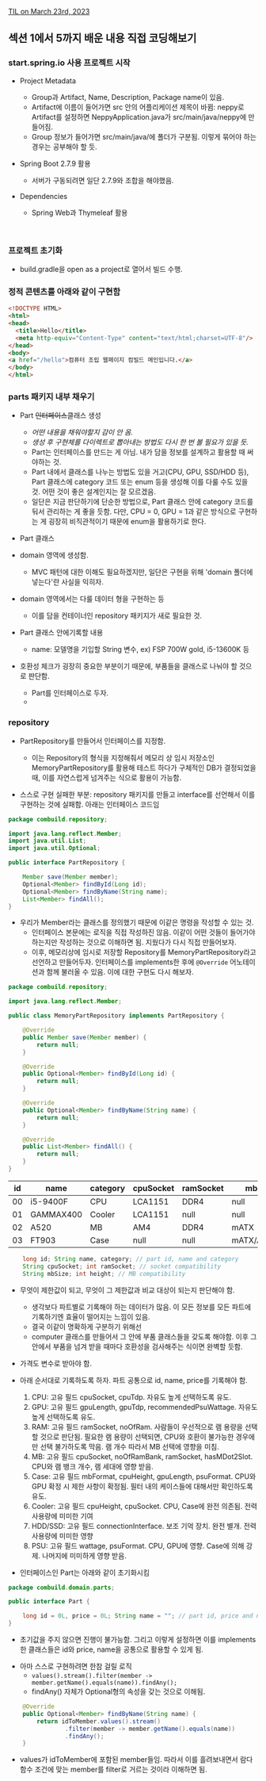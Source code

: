 [TIL on March 23rd, 2023](../../TIL/2023/03/03-23-2023.md)
## 섹션 1에서 5까지 배운 내용 직접 코딩해보기
### start.spring.io 사용 프로젝트 시작
* Project Metadata
  - Group과 Artifact, Name, Description, Package name이 있음.
  - Artifact에 이름이 들어가면 src 안의 어플리케이션 제목이 바뀜: neppy로 Artifact를 설정하면 NeppyApplication.java가 src/main/java/neppy에 만들어짐.
  - Group 정보가 들어가면 src/main/java/에 폴더가 구분됨. 이렇게 묶어야 하는 경우는 공부해야 할 듯.

* Spring Boot 2.7.9 활용
  - 서버가 구동되려면 일단 2.7.9와 조합을 해야했음.

* Dependencies
  - Spring Web과 Thymeleaf 활용
<br>

### 프로젝트 초기화
* build.gradle을 open as a project로 열어서 빌드 수행.

### 정적 콘텐츠를 아래와 같이 구현함
```html
<!DOCTYPE HTML>
<html>
<head>
  <title>Hello</title>
  <meta http-equiv="Content-Type" content="text/html;charset=UTF-8"/>
</head>
<body>
<a href="/hello">컴퓨터 조립 웹페이지 컴빌드 메인입니다.</a>
</body>
</html>
```

### parts 패키지 내부 채우기
* Part ~~인터페이스~~클래스 생성
  - *어떤 내용을 채워야할지 감이 안 옴.*
  - *생성 후 구현체를 다이렉트로 뽑아내는 방법도 다시 한 번 볼 필요가 있을 듯.*
  - Part는 인터페이스를 만드는 게 아님. 내가 담을 정보를 설계하고 활용할 때 써야하는 것.
  - Part 내에서 클래스를 나누는 방법도 있을 거고(CPU, GPU, SSD/HDD 등), Part 클래스에 category 코드 또는 enum 등을 생성해 이를 다룰 수도 있을 것. 어떤 것이 좋은 설계인지는 잘 모르겠음.
  - 일단은 지금 판단하기에 단순한 방법으로, Part 클래스 안에 category 코드를 둬서 관리하는 게 좋을 듯함. 다만, CPU = 0, GPU = 1과 같은 방식으로 구현하는 게 굉장히 비직관적이기 때문에 enum을 활용하기로 한다.

* Part 클래스
* domain 영역에 생성함.
  - MVC 패턴에 대한 이해도 필요하겠지만, 일단은 구현을 위해 'domain 폴더에 넣는다'란 사실을 익히자.
* domain 영역에서는 다룰 데이터 형을 구현하는 등
  - 이를 담을 컨테이너인 repository 패키지가 새로 필요한 것.

* Part 클래스 안에기록할 내용
  - name: 모델명을 기입할 String 변수, ex) FSP 700W gold, i5-13600K 등

* 호환성 체크가 굉장히 중요한 부분이기 때문에, 부품들을 클래스로 나눠야 할 것으로 판단함.
  - Part를 인터페이스로 두자.
  - 

### repository
* PartRepository를 만들어서 인터페이스를 지정함.
  - 이는 Repository의 형식을 지정해줘서 메모리 상 임시 저장소인 MemoryPartRepository를 활용해 테스트 하다가 구체적인 DB가 결정되었을 때, 이를 자연스럽게 넘겨주는 식으로 활용이 가능함.

* 스스로 구현 실패한 부분: repository 패키지를 만들고 interface를 선언해서 이를 구현하는 것에 실패함. 아래는 인터페이스 코드임

```java
package combuild.repository;

import java.lang.reflect.Member;
import java.util.List;
import java.util.Optional;

public interface PartRepository {

    Member save(Member member);
    Optional<Member> findById(Long id);
    Optional<Member> findByName(String name);
    List<Member> findAll();
}
```

* 우리가 Member라는 클래스를 정의했기 때문에 이같은 명령을 작성할 수 있는 것.
  - 인터페이스 본문에는 로직을 직접 작성하진 않음. 이같이 어떤 것들이 들어가야 하는지만 작성하는 것으로 이해하면 됨. 지웠다가 다시 직접 만들어보자.
  - 이후, 메모리상에 임시로 저장할 Repository를 MemoryPartRepository라고 선언하고 만들어두자. 인터페이스를 implements한 후에 `@Override` 어노테이션과 함께 불러올 수 있음. 이에 대한 구현도 다시 해보자.


```java
package combuild.repository;

import java.lang.reflect.Member;

public class MemoryPartRepository implements PartRepository {

    @Override
    public Member save(Member member) {
        return null;
    }

    @Override
    public Optional<Member> findById(Long id) {
        return null;
    }

    @Override
    public Optional<Member> findByName(String name) {
        return null;
    }

    @Override
    public List<Member> findAll() {
        return null;
    }
}
```

|id|name     |category|cpuSocket|ramSocket|mbSize      |cpuHeight|gpuLength|psuFormat|
|--|---------|--------|---------|---------|------------|---------|---------|---------|
|00|i5-9400F |CPU     |LCA1151  |DDR4     |null        |null     |null     |null     |
|01|GAMMAX400|Cooler  |LCA1151  |null     |null        |157      |null     |null     |
|02|A520     |MB      |AM4      |DDR4     |mATX        |null     |null     |null     |
|03|FT903    |Case    |null     |null     |mATX/ATX/ITX|160      |360      |null     |

```java
    long id; String name, category; // part id, name and category
    String cpuSocket; int ramSocket; // socket compatibility
    String mbSize; int height; // MB compatibility
```

* 무엇이 제한값이 되고, 무엇이 그 제한값과 비교 대상이 되는지 판단해야 함.
  - 생각보다 파트별로 기록해야 하는 데이터가 많음. 이 모든 정보를 모든 파트에 기록하기엔 효율이 떨어지는 느낌이 있음.
  - 결국 이같이 명확하게 구분하기 위해선 
  - computer 클래스를 만들어서 그 안에 부품 클래스들을 갖도록 해야함. 이후 그 안에서 부품을 넘겨 받을 때마다 호환성을 검사해주는 식이면 완벽할 듯함.

* 가격도 변수로 받아야 함.

* 아래 순서대로 기록하도록 하자. 파트 공통으로 id, name, price를 기록해야 함.
  1. CPU: 고유 필드 cpuSocket, cpuTdp. 자유도 높게 선택하도록 유도.
  2. GPU: 고유 필드 gpuLength, gpuTdp, recommendedPsuWattage. 자유도 높게 선택하도록 유도.
  3. RAM: 고유 필드 ramSocket, noOfRam. 사람들이 우선적으로 램 용량을 선택할 것으로 판단됨. 필요한 램 용량이 선택되면, CPU와 호환이 불가능한 경우에만 선택 불가하도록 막음. 램 개수 따라서 MB 선택에 영향을 미침.
  4. MB: 고유 필드 cpuSocket, noOfRamBank, ramSocket, hasMDot2Slot. CPU와 램 뱅크 개수, 램 세대에 영향 받음.
  5. Case: 고유 필드 mbFormat, cpuHeight, gpuLength, psuFormat. CPU와 GPU 확정 시 제한 사항이 확정됨. 필터 내의 케이스들에 대해서만 확인하도록 유도.
  6. Cooler: 고유 필드 cpuHeight, cpuSocket. CPU, Case에 완전 의존됨. 전력 사용량에 미미한 기여
  7. HDD/SSD: 고유 필드 connectionInterface. 보조 기억 장치. 완전 별개. 전력 사용량에 미미한 영향
  8. PSU: 고유 필드 wattage, psuFormat. CPU, GPU에 영향. Case에 의해 강제. 나머지에 미미하게 영향 받음.


* 인터페이스인 Part는 아래와 같이 초기화시킴

```java
package combuild.domain.parts;

public interface Part {

    long id = 0L, price = 0L; String name = ""; // part id, price and name
}
```
  - 초기값을 주지 않으면 진행이 불가능함. 그리고 이렇게 설정하면 이를 implements한 클래스들은 id와 price, name을 공통으로 활용할 수 있게 됨.

* 아마 스스로 구현하려면 한참 걸릴 로직
  - `values().stream().filter(member -> member.getName().equals(name)).findAny();`
  - findAny() 자체가 Optional형의 속성을 갖는 것으로 이해됨.

```java
    @Override
    public Optional<Member> findByName(String name) {
        return idToMember.values().stream()
                .filter(member -> member.getName().equals(name))
                .findAny();
    }
```
  - values가 idToMember에 포함된 member들임. 따라서 이를 흘려보내면서 람다 함수 조건에 맞는 member를 filter로 거르는 것이라 이해하면 됨.